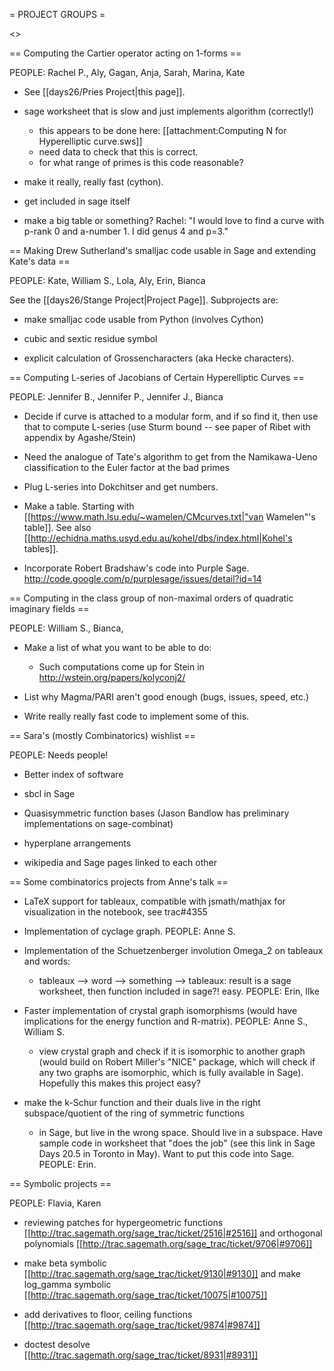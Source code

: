 = PROJECT GROUPS =

<<TableOfContents>>

== Computing the Cartier operator acting on 1-forms ==

PEOPLE: Rachel P., Aly, Gagan, Anja, Sarah, Marina, Kate

  * See [[days26/Pries Project|this page]].

  * sage worksheet that is slow and just implements algorithm (correctly!)
    * this appears to be done here: [[attachment:Computing N for Hyperelliptic curve.sws]]
    * need data to check that this is correct.
    * for what range of primes is this code reasonable?

  * make it really, really fast (cython). 

  * get included in sage itself

  * make a big table or something?   Rachel: "I would love to find a curve with p-rank 0 and a-number 1.   I did genus 4 and p=3."


== Making Drew Sutherland's smalljac code usable in Sage and extending Kate's data ==

PEOPLE: Kate, William S., Lola, Aly, Erin, Bianca

See the [[days26/Stange Project|Project Page]].  Subprojects are:

  * make smalljac code usable from Python (involves Cython)

  * cubic and sextic residue symbol

  * explicit calculation of Grossencharacters (aka Hecke characters). 


== Computing L-series of Jacobians of Certain Hyperelliptic Curves ==

PEOPLE: Jennifer B., Jennifer P., Jennifer J., Bianca

  * Decide if curve is attached to a modular form, and if so find it, then use that to compute L-series (use Sturm bound -- see paper of Ribet with appendix by Agashe/Stein)

  * Need the analogue of Tate's algorithm to get from the Namikawa-Ueno classification to the Euler factor at the bad primes

  * Plug L-series into Dokchitser and get numbers.

  * Make a table.  Starting with [[https://www.math.lsu.edu/~wamelen/CMcurves.txt|"van Wamelen"'s table]].  See also [[http://echidna.maths.usyd.edu.au/kohel/dbs/index.html|Kohel's tables]].

  * Incorporate Robert Bradshaw's code into Purple Sage.  http://code.google.com/p/purplesage/issues/detail?id=14


== Computing in the class group of non-maximal orders of quadratic imaginary fields ==

PEOPLE: William S., Bianca, 

  * Make a list of what you want to be able to do:
      - Such computations come up for Stein in http://wstein.org/papers/kolyconj2/

  * List why Magma/PARI aren't good enough (bugs, issues, speed, etc.)

  * Write really really fast code to implement some of this. 

  
== Sara's (mostly Combinatorics) wishlist ==

PEOPLE:  Needs people!

  * Better index of software
   
  * sbcl in Sage
    
  * Quasisymmetric function bases (Jason Bandlow has preliminary implementations on sage-combinat)
  
  * hyperplane arrangements
  
  * wikipedia and Sage pages linked to each other


== Some combinatorics projects from Anne's talk ==

  * LaTeX support for tableaux, compatible with jsmath/mathjax for visualization in the notebook, see trac#4355

  * Implementation of cyclage graph. PEOPLE: Anne S. 

  * Implementation of the Schuetzenberger involution Omega_2 on tableaux and words:

     - tableaux --> word --> something --> tableaux:  result is a sage worksheet, then function included in sage?!  easy.   PEOPLE: Erin, Ilke

  * Faster implementation of crystal graph isomorphisms (would have implications for the energy function and R-matrix).  PEOPLE: Anne S., William S.

     - view crystal graph and check if it is isomorphic to another graph (would build on Robert Miller's "NICE" package, which will check if any two graphs are isomorphic, which is fully available in Sage).   Hopefully this makes this project easy?

  * make the k-Schur function and their duals live in the right subspace/quotient of the ring of symmetric functions

     - in Sage, but live in the wrong space.  Should live in a subspace.  Have sample code in worksheet that "does the job" (see this link in Sage Days 20.5 in Toronto in May).  Want to put this code into Sage.  PEOPLE: Erin.

== Symbolic projects ==

PEOPLE:  Flavia, Karen

  * reviewing patches for hypergeometric functions [[http://trac.sagemath.org/sage_trac/ticket/2516|#2516]] and orthogonal polynomials [[http://trac.sagemath.org/sage_trac/ticket/9706|#9706]]

  * make beta symbolic [[http://trac.sagemath.org/sage_trac/ticket/9130|#9130]] and make log_gamma symbolic [[http://trac.sagemath.org/sage_trac/ticket/10075|#10075]]

  * add derivatives to floor, ceiling functions [[http://trac.sagemath.org/sage_trac/ticket/9874|#9874]]

  * doctest desolve  [[http://trac.sagemath.org/sage_trac/ticket/8931|#8931]]
